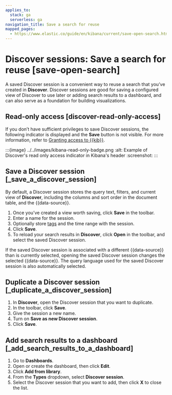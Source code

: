 ```yaml
---
applies_to:
  stack: ga
  serverless: ga
navigation_title: Save a search for reuse
mapped_pages:
  - https://www.elastic.co/guide/en/kibana/current/save-open-search.html
---
```


# Discover sessions: Save a search for reuse [save-open-search]

A saved Discover session is a convenient way to reuse a search that you’ve created in **Discover**. Discover sessions are good for saving a configured view of Discover to use later or adding search results to a dashboard, and can also serve as a foundation for building visualizations.


## Read-only access [discover-read-only-access]

If you don’t have sufficient privileges to save Discover sessions, the following indicator is displayed and the **Save** button is not visible. For more information, refer to [Granting access to {{kib}}](../../deploy-manage/users-roles/cluster-or-deployment-auth/built-in-roles.md).

:::{image} ../../images/kibana-read-only-badge.png
:alt: Example of Discover's read only access indicator in Kibana's header
:screenshot:
:::


## Save a Discover session [_save_a_discover_session]

By default, a Discover session stores the query text, filters, and current view of **Discover**, including the columns and sort order in the document table, and the {{data-source}}.

1. Once you’ve created a view worth saving, click **Save** in the toolbar.
2. Enter a name for the session.
3. Optionally store [tags](../find-and-organize/tags.md) and the time range with the session.
4. Click **Save**.
5. To reload your search results in **Discover**, click **Open** in the toolbar, and select the saved Discover session.

If the saved Discover session is associated with a different {{data-source}} than is currently selected, opening the saved Discover session changes the selected {{data-source}}. The query language used for the saved Discover session is also automatically selected.



## Duplicate a Discover session [_duplicate_a_discover_session]

1. In **Discover**, open the Discover session that you want to duplicate.
2. In the toolbar, click **Save**.
3. Give the session a new name.
4. Turn on **Save as new Discover session**.
5. Click **Save**.


## Add search results to a dashboard [_add_search_results_to_a_dashboard]

1. Go to **Dashboards**.
2. Open or create the dashboard, then click **Edit**.
3. Click **Add from library**.
4. From the **Types** dropdown, select **Discover session**.
5. Select the Discover session that you want to add, then click **X** to close the list.
